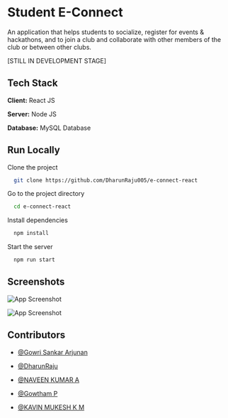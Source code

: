 
# Student E-Connect

An application that helps students to socialize, register for events & hackathons, and to join a club and collaborate with other members of the club or between other clubs.

[STILL IN DEVELOPMENT STAGE]




## Tech Stack

**Client:** React JS

**Server:** Node JS

**Database:** MySQL Database
## Run Locally

Clone the project

```bash
  git clone https://github.com/DharunRaju005/e-connect-react
```

Go to the project directory

```bash
  cd e-connect-react
```

Install dependencies

```bash
  npm install
```

Start the server

```bash
  npm run start
```



## Screenshots

![App Screenshot](https://private-user-images.githubusercontent.com/166409869/341939801-793f1647-6200-4d03-855b-5acf7c5aae04.png?jwt=eyJhbGciOiJIUzI1NiIsInR5cCI6IkpXVCJ9.eyJpc3MiOiJnaXRodWIuY29tIiwiYXVkIjoicmF3LmdpdGh1YnVzZXJjb250ZW50LmNvbSIsImtleSI6ImtleTUiLCJleHAiOjE3MTkwMzYzOTMsIm5iZiI6MTcxOTAzNjA5MywicGF0aCI6Ii8xNjY0MDk4NjkvMzQxOTM5ODAxLTc5M2YxNjQ3LTYyMDAtNGQwMy04NTViLTVhY2Y3YzVhYWUwNC5wbmc_WC1BbXotQWxnb3JpdGhtPUFXUzQtSE1BQy1TSEEyNTYmWC1BbXotQ3JlZGVudGlhbD1BS0lBVkNPRFlMU0E1M1BRSzRaQSUyRjIwMjQwNjIyJTJGdXMtZWFzdC0xJTJGczMlMkZhd3M0X3JlcXVlc3QmWC1BbXotRGF0ZT0yMDI0MDYyMlQwNjAxMzNaJlgtQW16LUV4cGlyZXM9MzAwJlgtQW16LVNpZ25hdHVyZT04MGJiYTcwNzBlMzQxMDA3OGU0ZTlkNWFkODYxYzkwNzNlMjQ3ZmY2OGNkOTdlNjQ0YWU3NzJmYjBjNTEyN2I2JlgtQW16LVNpZ25lZEhlYWRlcnM9aG9zdCZhY3Rvcl9pZD0wJmtleV9pZD0wJnJlcG9faWQ9MCJ9.qlhg3-QY7xwdNAlaZh_xwop-QZQBcDaAWGSSIIdX4EI)


![App Screenshot](https://private-user-images.githubusercontent.com/166409869/341939805-cee0ae48-a259-4293-bda7-55bad1e762a1.png?jwt=eyJhbGciOiJIUzI1NiIsInR5cCI6IkpXVCJ9.eyJpc3MiOiJnaXRodWIuY29tIiwiYXVkIjoicmF3LmdpdGh1YnVzZXJjb250ZW50LmNvbSIsImtleSI6ImtleTUiLCJleHAiOjE3MTkwMzYzOTMsIm5iZiI6MTcxOTAzNjA5MywicGF0aCI6Ii8xNjY0MDk4NjkvMzQxOTM5ODA1LWNlZTBhZTQ4LWEyNTktNDI5My1iZGE3LTU1YmFkMWU3NjJhMS5wbmc_WC1BbXotQWxnb3JpdGhtPUFXUzQtSE1BQy1TSEEyNTYmWC1BbXotQ3JlZGVudGlhbD1BS0lBVkNPRFlMU0E1M1BRSzRaQSUyRjIwMjQwNjIyJTJGdXMtZWFzdC0xJTJGczMlMkZhd3M0X3JlcXVlc3QmWC1BbXotRGF0ZT0yMDI0MDYyMlQwNjAxMzNaJlgtQW16LUV4cGlyZXM9MzAwJlgtQW16LVNpZ25hdHVyZT04ZWZlNmRmMmZlNGI0NjQzYzVmZjkzNGY4OTJiYmI1OTIyM2U1ODI2YWU0YzJmNTcxOTYwNjVkNzczODkxMTdkJlgtQW16LVNpZ25lZEhlYWRlcnM9aG9zdCZhY3Rvcl9pZD0wJmtleV9pZD0wJnJlcG9faWQ9MCJ9.w6OLuE-lMp7oT8LU8zOgaTAfXkIP7PYWqrMEtZ2wXLo)

## Contributors

- [@Gowri Sankar Arjunan](https://github.com/sankar-arjunan)


- [@DharunRaju](https://github.com/DharunRaju005)


- [@NAVEEN KUMAR A](https://github.com/NAVEEN240804)


- [@Gowtham P](https://github.com/GOWTHAM-97-GRADE)


- [@KAVIN MUKESH K M](https://github.com/KAVINMUKESHKM)


